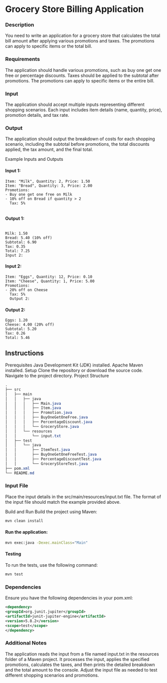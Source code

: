 # Grocery Store Billing Application
### Description
You need to write an application for a grocery store that calculates the total bill amount after applying various promotions and taxes. The promotions can apply to specific items or the total bill.

### Requirements
The application should handle various promotions, such as buy one get one free or percentage discounts.
Taxes should be applied to the subtotal after promotions.
The promotions can apply to specific items or the entire bill.
### Input
The application should accept multiple inputs representing different shopping scenarios. Each input includes item details (name, quantity, price), promotion details, and tax rate.

### Output
The application should output the breakdown of costs for each shopping scenario, including the subtotal before promotions, the total discounts applied, the tax amount, and the final total.

Example Inputs and Outputs
#### Input 1:

```vbnet
Item: "Milk", Quantity: 2, Price: 1.50
Item: "Bread", Quantity: 3, Price: 2.00
Promotions:
- Buy one get one free on Milk
- 10% off on Bread if quantity > 2
  Tax: 5%
  
```
#### Output 1:
```vbnet

Milk: 1.50
Bread: 5.40 (10% off)
Subtotal: 6.90
Tax: 0.35
Total: 7.25
Input 2:
```
#### Input 2:
```vbnet
Item: "Eggs", Quantity: 12, Price: 0.10
Item: "Cheese", Quantity: 1, Price: 5.00
Promotions:
- 20% off on Cheese
  Tax: 5%
  Output 2:
```
#### Output 2:
```vbnet
Eggs: 1.20
Cheese: 4.00 (20% off)
Subtotal: 5.20
Tax: 0.26
Total: 5.46
```
## Instructions
Prerequisites
Java Development Kit (JDK) installed.
Apache Maven installed.
Setup
Clone the repository or download the source code.
Navigate to the project directory.
Project Structure
```css
.
├── src
│   ├── main
│   │   ├── java
│   │   │   ├── Main.java
│   │   │   ├── Item.java
│   │   │   ├── Promotion.java
│   │   │   ├── BuyOneGetOneFree.java
│   │   │   ├── PercentageDiscount.java
│   │   │   └── GroceryStore.java
│   │   └── resources
│   │       └── input.txt
│   ├── test
│   │   └── java
│   │       ├── ItemTest.java
│   │       ├── BuyOneGetOneFreeTest.java
│   │       ├── PercentageDiscountTest.java
│   │       └── GroceryStoreTest.java
├── pom.xml
└── README.md
```

### Input File
Place the input details in the src/main/resources/input.txt file. The format of the input file should match the example provided above.

Build and Run
Build the project using Maven:

```sh
mvn clean install
```
#### Run the application:

```sh
mvn exec:java -Dexec.mainClass="Main"
```
#### Testing
To run the tests, use the following command:
```sh
mvn test
```
### Dependencies
Ensure you have the following dependencies in your pom.xml:
```xml
<dependency>
<groupId>org.junit.jupiter</groupId>
<artifactId>junit-jupiter-engine</artifactId>
<version>5.8.2</version>
<scope>test</scope>
</dependency>
```
### Additional Notes
The application reads the input from a file named input.txt in the resources folder of a Maven project.
It processes the input, applies the specified promotions, calculates the taxes, and then prints the detailed breakdown and the total amount to the console.
Adjust the input file as needed to test different shopping scenarios and promotions.
